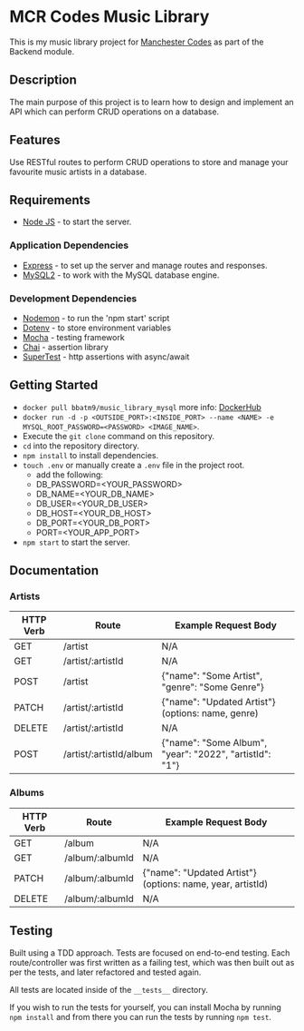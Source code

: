 # MCR Codes Music Library
This is my music library project for [Manchester Codes](https://www.manchestercodes.com/) as part of the Backend module.

## Description
The main purpose of this project is to learn how to design and implement an API which can perform CRUD operations on a database.

## Features
Use RESTful routes to perform CRUD operations to store and manage your favourite music artists in a database.

## Requirements
* [Node JS](https://nodejs.org/en/) - to start the server.

### Application Dependencies
* [Express](https://expressjs.com/) - to set up the server and manage routes and responses.
* [MySQL2](https://github.com/sidorares/node-mysql2#readme) - to work with the MySQL database engine.

### Development Dependencies
* [Nodemon](https://nodemon.io/) - to run the 'npm start' script
* [Dotenv](https://github.com/motdotla/dotenv#readme) - to store environment variables
* [Mocha](https://mochajs.org/) - testing framework
* [Chai](https://www.chaijs.com/) - assertion library
* [SuperTest](https://github.com/visionmedia/supertest#readme) - http assertions with async/await

## Getting Started
* `docker pull bbatm9/music_library_mysql` more info: [DockerHub](https://hub.docker.com/r/bbatm9/music_library_mysql)
* `docker run -d -p <OUTSIDE_PORT>:<INSIDE_PORT> --name <NAME> -e MYSQL_ROOT_PASSWORD=<PASSWORD> <IMAGE_NAME>`.
* Execute the `git clone` command on this repository.
* `cd` into the repository directory.
* `npm install` to install dependencies.
* `touch .env` or manually create a `.env` file in the project root.
  * add the following:
  * DB_PASSWORD=<YOUR_PASSWORD>
  * DB_NAME=<YOUR_DB_NAME>
  * DB_USER=<YOUR_DB_USER>
  * DB_HOST=<YOUR_DB_HOST>
  * DB_PORT=<YOUR_DB_PORT>
  * PORT=<YOUR_APP_PORT>
* `npm start` to start the server.

## Documentation
### Artists

| HTTP Verb | Route                   | Example Request Body                                    |
| --------- | ----------------------- | ------------------------------------------------------- |
| GET       | /artist                 | N/A                                                     |
| GET       | /artist/:artistId       | N/A                                                     |
| POST      | /artist                 | {"name": "Some Artist", "genre": "Some Genre"}          |
| PATCH     | /artist/:artistId       | {"name": "Updated Artist"} (options: name, genre)       |
| DELETE    | /artist/:artistId       | N/A                                                     |
| POST      | /artist/:artistId/album | {"name": "Some Album", "year": "2022", "artistId": "1"} |

### Albums

| HTTP Verb | Route           | Example Request Body                                       |
| --------- | --------------- | ---------------------------------------------------------- |
| GET       | /album          | N/A                                                        |
| GET       | /album/:albumId | N/A                                                        |
| PATCH     | /album/:albumId | {"name": "Updated Artist"} (options: name, year, artistId) |
| DELETE    | /album/:albumId | N/A                                                        |

## Testing
Built using a TDD approach. Tests are focused on end-to-end testing. Each route/controller was first written as a failing test, which was then built out as per the tests, and later refactored and tested again.

All tests are located inside of the `__tests__` directory.

If you wish to run the tests for yourself, you can install Mocha by running `npm install` and from there you can run the tests by running `npm test`.